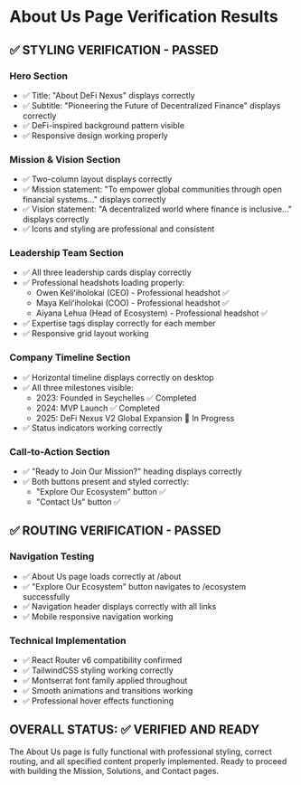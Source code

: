 # About Us Page Verification Results

## ✅ STYLING VERIFICATION - PASSED

### Hero Section
- ✅ Title: "About DeFi Nexus" displays correctly
- ✅ Subtitle: "Pioneering the Future of Decentralized Finance" displays correctly
- ✅ DeFi-inspired background pattern visible
- ✅ Responsive design working properly

### Mission & Vision Section
- ✅ Two-column layout displays correctly
- ✅ Mission statement: "To empower global communities through open financial systems..." displays correctly
- ✅ Vision statement: "A decentralized world where finance is inclusive..." displays correctly
- ✅ Icons and styling are professional and consistent

### Leadership Team Section
- ✅ All three leadership cards display correctly
- ✅ Professional headshots loading properly:
  - Owen Keliʻiholokai (CEO) - Professional headshot ✅
  - Maya Keliʻiholokai (COO) - Professional headshot ✅
  - Aiyana Lehua (Head of Ecosystem) - Professional headshot ✅
- ✅ Expertise tags display correctly for each member
- ✅ Responsive grid layout working

### Company Timeline Section
- ✅ Horizontal timeline displays correctly on desktop
- ✅ All three milestones visible:
  - 2023: Founded in Seychelles ✅ Completed
  - 2024: MVP Launch ✅ Completed
  - 2025: DeFi Nexus V2 Global Expansion 🚀 In Progress
- ✅ Status indicators working correctly

### Call-to-Action Section
- ✅ "Ready to Join Our Mission?" heading displays correctly
- ✅ Both buttons present and styled correctly:
  - "Explore Our Ecosystem" button ✅
  - "Contact Us" button ✅

## ✅ ROUTING VERIFICATION - PASSED

### Navigation Testing
- ✅ About Us page loads correctly at /about
- ✅ "Explore Our Ecosystem" button navigates to /ecosystem successfully
- ✅ Navigation header displays correctly with all links
- ✅ Mobile responsive navigation working

### Technical Implementation
- ✅ React Router v6 compatibility confirmed
- ✅ TailwindCSS styling working correctly
- ✅ Montserrat font family applied throughout
- ✅ Smooth animations and transitions working
- ✅ Professional hover effects functioning

## OVERALL STATUS: ✅ VERIFIED AND READY

The About Us page is fully functional with professional styling, correct routing, and all specified content properly implemented. Ready to proceed with building the Mission, Solutions, and Contact pages.


